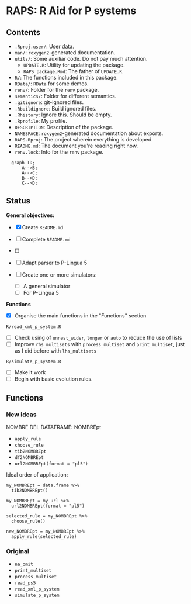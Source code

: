 # RAPS: R Aid for P systems

## Contents
* `.Rproj.user/`: User data.
* `man/`: `roxygen2`-generated documentation.
* `utils/`: Some auxiliar code. Do not pay much attention.
  * `UPDATE.R`: Utility for updating the package.
  * `RAPS_package.Rmd`: The father of `UPDATE.R`.
* `R/`: The functions included in this package.
* `RData/`: `RData` for some demos.
* `renv/`: Folder for the `renv` package.
* `semantics/`: Folder for different semantics.
* `.gitignore`: git-ignored files.
* `.Rbuildignore`: Build ignored files.
* `.Rhistory`: Ignore this. Should be empty.
* `.Rprofile`: My profile.
* `DESCRIPTION`: Description of the package.
* `NAMESPACE`: `roxygen2`-generated documentation about exports.
* `RAPS.Rproj`: The project wherein everything is developed.
* `README.md`: The document you're reading right now.
* `renv.lock`: Info for the `renv` package.

```mermaid
  graph TD;
      A-->B;
      A-->C;
      B-->D;
      C-->D;
```

## Status
**General objectives:**
- [x] Create `README.md`
- [ ] Complete `README.md`

- [ ]
- [ ] Adapt parser to P-Lingua 5
- [ ] Create one or more simulators:
  - [ ] A general simulator
  - [ ] For P-Lingua 5

**Functions**
- [x] Organise the main functions in the "Functions" section

`R/read_xml_p_system.R`
- [ ] Check using of `unnest_wider`, `longer` or `auto` to reduce the use of lists
- [ ] Improve `rhs_multisets` with `process_multiset` and `print_multiset`, just as I did before with `lhs_multisets`

`R/simulate_p_system.R`
- [ ]  Make it work
  - [ ] Begin with basic evolution rules.
  
## Functions

### New ideas
NOMBRE DEL DATAFRAME: NOMBREpt

* `apply_rule`
* `choose_rule`
* `tib2NOMBREpt`
* `df2NOMBREpt`
* `url2NOMBREpt(format = "pl5")`

Ideal order of application:
```{r}
my_NOMBREpt = data.frame %>%
  tib2NOMBREpt()
  
my_NOMBREpt = my_url %>%
  url2NOMBREpt(format = "pl5")
  
selected_rule = my_NOMBREpt %>%
  choose_rule()
  
new_NOMBREpt = my_NOMBREpt %>%
  apply_rule(selected_rule)
```

### Original
* `na_omit`
* `print_multiset`
* `process_multiset`
* `read_ps5`
* `read_xml_p_system`
* `simulate_p_system`
